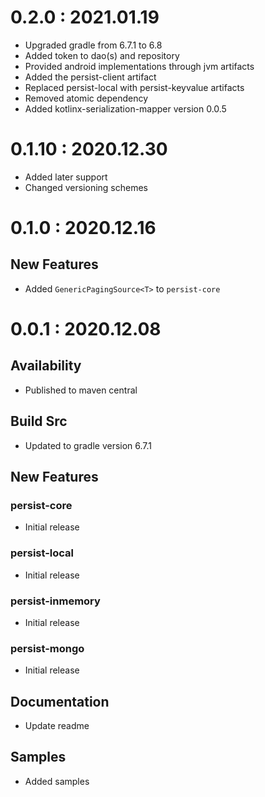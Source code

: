 # 0.2.0 : 2021.01.19
- Upgraded gradle from 6.7.1 to 6.8
- Added token to dao(s) and repository
- Provided android implementations through jvm artifacts
- Added the persist-client artifact
- Replaced persist-local with persist-keyvalue artifacts
- Removed atomic dependency
- Added kotlinx-serialization-mapper version 0.0.5

# 0.1.10 : 2020.12.30
- Added later support
- Changed versioning schemes

# 0.1.0 : 2020.12.16
## New Features
- Added `GenericPagingSource<T>` to `persist-core`

# 0.0.1 : 2020.12.08
## Availability
- Published to maven central

## Build Src
- Updated to gradle version 6.7.1

## New Features
### persist-core
- Initial release

### persist-local
- Initial release

### persist-inmemory
- Initial release

### persist-mongo
- Initial release

## Documentation
- Update readme

## Samples
- Added samples